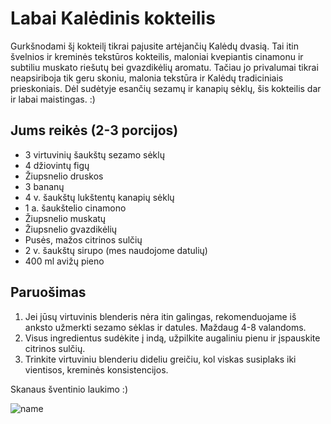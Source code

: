 # Labai Kalėdinis kokteilis

 Gurkšnodami šį kokteilį tikrai pajusite artėjančių Kalėdų dvasią. Tai itin švelnios ir kreminės tekstūros kokteilis, maloniai kvepiantis cinamonu ir subtiliu muskato riešutų bei gvazdikėlių aromatu. Tačiau jo privalumai tikrai neapsiriboja tik geru skoniu, malonia tekstūra ir Kalėdų tradiciniais prieskoniais. Dėl sudėtyje esančių sezamų ir kanapių sėklų, šis kokteilis dar ir labai maistingas. :)

## Jums reikės (2-3 porcijos)

* 3 virtuvinių šaukštų sezamo sėklų
* 4 džiovintų figų
* Žiupsnelio druskos
* 3 bananų
* 4 v. šaukštų lukštentų kanapių sėklų
* 1 a. šaukštelio cinamono
* Žiupsnelio muskatų
* Žiupsnelio gvazdikėlių 
* Pusės, mažos citrinos sulčių
* 2 v. šaukštų sirupo (mes naudojome datulių)
* 400 ml avižų pieno

## Paruošimas

1. Jei jūsų virtuvinis blenderis nėra itin galingas, rekomenduojame iš anksto užmerkti sezamo sėklas ir datules. Maždaug 4-8 valandoms. 
2. Visus ingredientus sudėkite į indą, užpilkite augaliniu pienu ir įspauskite citrinos sulčių.
3. Trinkite virtuviniu blenderiu dideliu greičiu, kol viskas susiplaks iki vientisos, kreminės konsistencijos.

Skanaus šventinio laukimo :)

![name](../pav/kokteilis.jpg)

